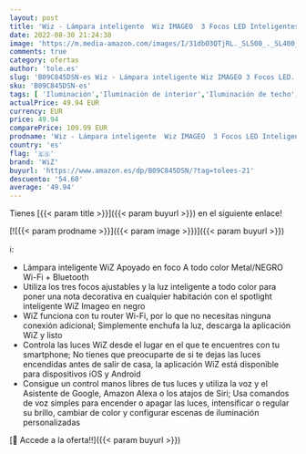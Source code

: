 ```yaml
---
layout: post
title: 'Wiz - Lámpara inteligente  Wiz IMAGEO  3 Focos LED Inteligentes  Luz Blanca y de Colores  Compatible con Alexa y Google Home  Color Negro'
date: 2022-08-30 21:24:38
image: 'https://m.media-amazon.com/images/I/31dbO3QTjRL._SL500_._SL400_.jpg'
comments: true
category: ofertas
author: 'tole.es'
slug: 'B09C845DSN-es Wiz - Lámpara inteligente Wiz IMAGEO 3 Focos LED...'
sku: 'B09C845DSN-es'
tags: [ 'Iluminación','Iluminación de interior','Iluminación de techo','Iluminación de techo de interior','alexa','google','home','wiz','🇪🇸', ]
actualPrice: 49.94 EUR
currency: EUR
price: 49.94
comparePrice: 109.99 EUR
prodname: 'Wiz - Lámpara inteligente  Wiz IMAGEO  3 Focos LED Inteligentes  Luz Blanca y de Colores  Compatible con Alexa y Google Home  Color Negro'
country: 'es'
flag: '🇪🇸'
brand: 'WiZ'
buyurl: 'https://www.amazon.es/dp/B09C845DSN/?tag=tolees-21'
descuento: '54.60'
average: '49.94'
---
```


Tienes [{{< param title >}}]({{< param buyurl >}}) en el siguiente enlace!

[![{{< param prodname >}}]({{< param image >}})]({{< param buyurl >}})

ℹ️:

- Lámpara inteligente WiZ Apoyado en foco A todo color Metal/NEGRO Wi-Fi + Bluetooth
- Utiliza los tres focos ajustables y la luz inteligente a todo color para poner una nota decorativa en cualquier habitación con el spotlight inteligente WiZ Imageo en negro
- WiZ funciona con tu router Wi-Fi, por lo que no necesitas ninguna conexión adicional; Simplemente enchufa la luz, descarga la aplicación WiZ y listo
- Controla las luces WiZ desde el lugar en el que te encuentres con tu smartphone; No tienes que preocuparte de si te dejas las luces encendidas antes de salir de casa, la aplicación WiZ está disponible para dispositivos iOS y Android
- Consigue un control manos libres de tus luces y utiliza la voz y el Asistente de Google, Amazon Alexa o los atajos de Siri; Usa comandos de voz simples para encender o apagar las luces, intensificar o regular su brillo, cambiar de color y configurar escenas de iluminación personalizadas

[🛒 Accede a la oferta!!]({{< param buyurl >}})
